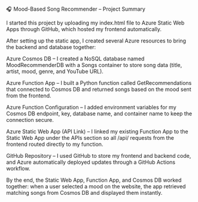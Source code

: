 🎧 Mood-Based Song Recommender – Project Summary

I started this project by uploading my index.html file to Azure Static Web Apps through GitHub, which hosted my frontend automatically.

After setting up the static app, I created several Azure resources to bring the backend and database together:

Azure Cosmos DB – I created a NoSQL database named MoodRecommenderDB with a Songs container to store song data (title, artist, mood, genre, and YouTube URL).

Azure Function App – I built a Python function called GetRecommendations that connected to Cosmos DB and returned songs based on the mood sent from the frontend.

Azure Function Configuration – I added environment variables for my Cosmos DB endpoint, key, database name, and container name to keep the connection secure.

Azure Static Web App (API Link) – I linked my existing Function App to the Static Web App under the APIs section so all /api/ requests from the frontend routed directly to my function.

GitHub Repository – I used GitHub to store my frontend and backend code, and Azure automatically deployed updates through a GitHub Actions workflow.

By the end, the Static Web App, Function App, and Cosmos DB worked together:
when a user selected a mood on the website, the app retrieved matching songs from Cosmos DB and displayed them instantly.
